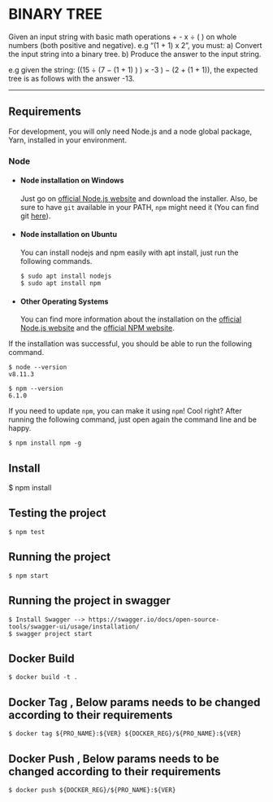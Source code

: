 # BINARY TREE

Given an input string with basic math operations + - x ÷ ( ) on whole numbers (both
positive and negative). e.g “(1 + 1) x 2”, you must:
a) Convert the input string into a binary tree.
b) Produce the answer to the input string.

e.g given the string: ((15 ÷ (7 − (1 + 1) ) ) × -3 ) − (2 + (1 + 1)), the expected tree is
as follows with the answer -13.

---
## Requirements

For development, you will only need Node.js and a node global package, Yarn, installed in your environment.

### Node
- #### Node installation on Windows

  Just go on [official Node.js website](https://nodejs.org/) and download the installer.
Also, be sure to have `git` available in your PATH, `npm` might need it (You can find git [here](https://git-scm.com/)).

- #### Node installation on Ubuntu

  You can install nodejs and npm easily with apt install, just run the following commands.

      $ sudo apt install nodejs
      $ sudo apt install npm

- #### Other Operating Systems
  You can find more information about the installation on the [official Node.js website](https://nodejs.org/) and the [official NPM website](https://npmjs.org/).

If the installation was successful, you should be able to run the following command.

    $ node --version
    v8.11.3

    $ npm --version
    6.1.0

If you need to update `npm`, you can make it using `npm`! Cool right? After running the following command, just open again the command line and be happy.

    $ npm install npm -g


## Install

  $ npm install

## Testing the project

    $ npm test

## Running the project

    $ npm start


## Running the project in swagger

    $ Install Swagger --> https://swagger.io/docs/open-source-tools/swagger-ui/usage/installation/
    $ swagger project start

## Docker Build

    $ docker build -t .

## Docker Tag , Below params needs to be changed according to their requirements

    $ docker tag ${PRO_NAME}:${VER} ${DOCKER_REG}/${PRO_NAME}:${VER}

## Docker Push , Below params needs to be changed according to their requirements

    $ docker push ${DOCKER_REG}/${PRO_NAME}:${VER}

